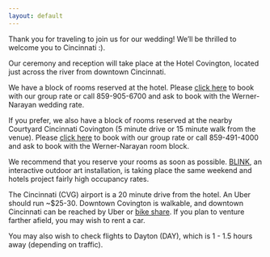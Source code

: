 ```yaml
---
layout: default
---
```

Thank you for traveling to join us for our wedding! We’ll be thrilled to welcome you to Cincinnati :).

Our ceremony and reception will take place at the Hotel Covington, located just across the river from downtown Cincinnati.

We have a block of rooms reserved at the hotel. Please [click here](https://res.windsurfercrs.com/ibe/details.aspx?propertyid=14389&nights=1&checkin=10/11/2019&group=1019WNWED) to book with our group rate or call 859-905-6700 and ask to book with the Werner-Narayan wedding rate.

If you prefer, we also have a block of rooms reserved at the nearby Courtyard Cincinnati Covington (5 minute drive or 15 minute walk from the venue). Please [click here](https://www.marriott.com/event-reservations/reservation-link.mi?id=1546965646034&key=GRP&app=resvlink) to book with our group rate or call 859-491-4000 and ask to book with the Werner-Narayan room block.

We recommend that you reserve your rooms as soon as possible. [BLINK](https://www.blinkcincinnati.com/about/), an interactive outdoor art installation, is taking place the same weekend and hotels project fairly high occupancy rates.

The Cincinnati (CVG) airport is a 20 minute drive from the hotel. An Uber should run ~$25-30. Downtown Covington is walkable, and downtown Cincinnati can be reached by Uber or [bike share](https://www.cincyredbike.org/). If you plan to venture farther afield, you may wish to rent a car.

You may also wish to check flights to Dayton (DAY), which is 1 - 1.5 hours away (depending on traffic).
